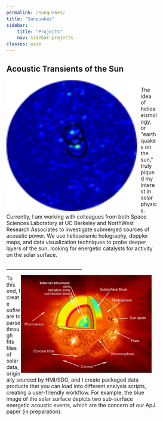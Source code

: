 ```yaml
---
permalink: /sunquakes/
title: "Sunquakes"
sidebar:
    title: "Projects"
    nav: sidebar-projects
classes: wide
---
```



<html>
<head>
<meta name="viewport" content="width=device-width, initial-scale=1">
<style>
* {
  box-sizing: border-box;
}

</style>
</head>
<body>

<h2>Acoustic Transients of the Sun</h2>

<style> 
  img {  
    width: 350px; 
    float: left; 
    margin-right: 10px; 
  } 
</style> 
 
<img src="/assets/images/sunquake_surfaceimage.png" alt = "logo" /> 
<div> 
 

  <br>
  The idea of helioseismology, or "earthquakes on the sun," truly piqued my interest in solar physics. Currently, I am working with colleagues from both Space Sciences Laboratory at UC Berkeley and NorthWest Research Associates to investigate submerged sources of acoustic power. We use helioseismic holography, doppler maps, and data visualization techniques to probe deeper layers of the sun, looking for energetic catalysts for activity on the solar surface. 

</div> 


<br>
    <hr width="50%"
        size="10"
        align="center">
        
<img src="/assets/images/sunquake_thesun_nasa.jpg" alt=" logo " style="float: right; margin-right: 15px;">
<div> 
 

To this end, I create software to parse through fits files of solar data, originally sourced by HMI/SDO, and I create packaged data products that you can load into different analysis scripts, creating a user-friendly workflow. For example, the blue image of the solar surface depicts two sub-surface energetic acoustic events, which are the concern of our ApJ paper (in preparation). 
 </div> 
 
</body>
</html>






